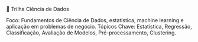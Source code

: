  🧠 Trilha Ciência de Dados
 
Foco: Fundamentos de Ciência de Dados, estatística, machine learning e aplicação em problemas de negócio.
Tópicos Chave: Estatística, Regressão, Classificação, Avaliação de Modelos, Pré-processamento, Clustering.
